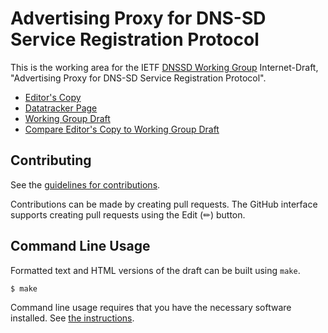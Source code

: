 # Advertising Proxy for DNS-SD Service Registration Protocol

This is the working area for the IETF [DNSSD Working Group](https://datatracker.ietf.org/group/dnssd/documents/) Internet-Draft, "Advertising Proxy for DNS-SD Service Registration Protocol".

* [Editor's Copy](https://dnssd-wg.github.io/draft-ietf-dnssd-advertising-proxy/#go.draft-ietf-dnssd-advertising-proxy.html)
* [Datatracker Page](https://datatracker.ietf.org/doc/draft-ietf-dnssd-advertising-proxy)
* [Working Group Draft](https://datatracker.ietf.org/doc/html/draft-ietf-dnssd-advertising-proxy)
* [Compare Editor's Copy to Working Group Draft](https://dnssd-wg.github.io/draft-ietf-dnssd-advertising-proxy/#go.draft-ietf-dnssd-advertising-proxy.diff)


## Contributing

See the
[guidelines for contributions](https://github.com/dnssd-wg/draft-ietf-dnssd-advertising-proxy/blob/main/CONTRIBUTING.md).

Contributions can be made by creating pull requests.
The GitHub interface supports creating pull requests using the Edit (✏) button.


## Command Line Usage

Formatted text and HTML versions of the draft can be built using `make`.

```sh
$ make
```

Command line usage requires that you have the necessary software installed.  See
[the instructions](https://github.com/martinthomson/i-d-template/blob/main/doc/SETUP.md).

